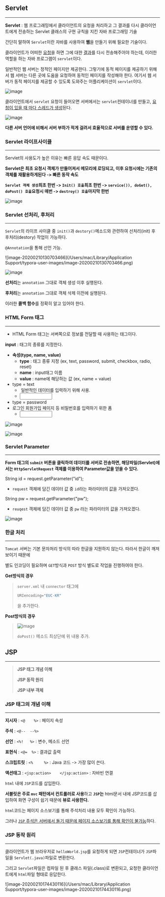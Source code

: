 ## Servlet

---

**Servlet** : 웹 프로그래밍에서 클라이언트의 요청을 처리하고 그 결과를 다시 클라이언트에게 전송하는 Servlet 클래스의 구현 규칙을 지킨 자바 프로그래밍 기술

간단히 말하여 `Servlet`이란 자바를 사용하여 **웹**을 만들기 위해 필요한 기술이다. 

클라이언트가 어떠한 <u>요청</u>을 하면 그에 대한 <u>결과</u>를 다시 전송해주어야 하는데, 이러한 역할을 하는 자바 프로그램이 `servlet`이다.

일반적인 웹 서버는 정적인 페이지만 제공한다. 그렇기에 동적 페이지를 제공하기 위해서 웹 서버는 다른 곳에 도움을 요청하여 동적인 페이지를 작성해야 한다. 여기서 웹 서버가 동적 페이지를 제공할 수 있도록 도와주는 어플리케이션이 `servlet`이다.

![image](https://user-images.githubusercontent.com/33051018/74113169-e2a0bb80-4be5-11ea-8307-40c644c9bee0.png)

클라이언트에서 `servlet` 요청이 들어오면 서버에서는 `servlet`컨테이너를 만들고, <u>요청이 있을 때 마다 스레드가 생성</u>된다.

![image](https://user-images.githubusercontent.com/33051018/74116352-8abe8080-4bf6-11ea-8092-5eff968987a4.png)

**다른 서버 언어에 비해서 서버 부하가 적게 걸려서 효율적으로 서버를 운영할 수 있다.**



### Servlet 라이프사이클

---

Servlet의 사용도가 높은 이유는 빠른 응답 속도 때문이다.

**Servlet은 최초 요청시 객체가 만들어져서 메모리에 로딩되고, 이후 요청시에는 기존의 객체를 재활용하게된다 -> 빠른 동작 속도**

**`Servlet 객체 생성`최초 한번 -> `Init() 호출`최초 한번 -> `service()), doGet(), doPost() 호출`요청시 매번 -> `destroy() 호출`마지막 한번** 

![image](https://user-images.githubusercontent.com/33051018/74116719-2b617000-4bf8-11ea-88ca-fcc43ed75c8e.png)



### Servlet 선처리, 후처리

---

`Servlet`의 라이프 사이클 중 `init()`과 `destory()`메소드와 관련하여 선처리(init) 후 후처리(destory) 작업이 가능하다.

`@Annotation`을 통해 선언 가능.

![image-20200210130703466](/Users/mac/Library/Application Support/typora-user-images/image-20200210130703466.png)

 ![image](https://user-images.githubusercontent.com/33051018/74120570-2a840a80-4c07-11ea-9628-64d1174e4156.png)

**선처리**는 `annotation` 그대로 객체 생성 이후 실행된다.

**후처리**는 `annotation` 그대로 객체 삭제 이전에 실행된다.

이러한 **콜백 함수**를 정확히 알고 있어야 한다.





### HTML Form 태그

---

- HTML Form 태그는 서버쪽으로 정보를 전달할 때 사용하는 태그이다.



**input** : 태그의 종류를 지정한다.

- **속성(type, name, value)**
  - **type** : 태그 종류 지정 (ex, text, password, submit, checkbox, radio, reset)
  - **name** : input태그 이름
  - **value** : name에 해당하는 값 (ex, name = value) 
- type = text
  - ​	일반적인 데이터를 입력하기 위해 사용.
  - <input type="text" name="name" size="10">
- type = password
- 로그인 회원가입 페이지 등 비밀번호를 입력하기 위한 폼
  - <input type="password" name="name" size="10">

![image](https://user-images.githubusercontent.com/33051018/74121188-ddedfe80-4c09-11ea-8da5-b18f95c40acf.png)

![image](https://user-images.githubusercontent.com/33051018/74121299-653b7200-4c0a-11ea-8c31-693f23acd19c.png)



### Servlet Parameter

---

**Form 태그의 `submit` 버튼을 클릭하여 데이터를 서버로 전송하면, 해당파일(Servlet)에서는 `HttpServletRequest` 객체를 이용하여 Parameter값을 얻을 수 있다.**

String id = request.getParameter("id");

- `request` 객체에 담긴 데이터 값 중 `id`라는 파라미터의 값을 가져오겠다.

String pw = request.getParameter("pw");

- `reuqest` 객체에 담긴 데이터 값 중 `pw` 라는 파라미터의 값을 가져오겠다.

![image](https://user-images.githubusercontent.com/33051018/74121771-3e7e3b00-4c0c-11ea-951b-35347b32f1e0.png)



### 한글 처리

---

`Tomcat` 서버는 기본 문자처리 방식의 따라 한글을 지원하지 않는다. 따라서 한글이 깨져보이기 때문에

별도 인코딩이 필요하며 `GET`방식과 `POST` 방식 별도로 작업을 진행하여야 한다.

**Get방식의 경우**

>`server.xml` 내 `connector` 태그에 
>
>```java
>URIencoding="EUC-KR"
>```
>
>을 추가한다.



**Post방식의 경우**

>![image](https://user-images.githubusercontent.com/33051018/74131272-53b49300-4c27-11ea-9bd9-a79704a5a977.png)
>
>`doPost()` 메소드 최상단에 위 내용 추가.





## JSP

---

>**JSP 태그 개념 이해**
>
>**JSP 동작 원리**
>
>**JSP 내부 객체**



### JSP 태그의 개념 이해

---

**지시자** : `<@    %>` : 페이지 속성

**주석** : `<@--	--%>`

**선언** : `<%!	%>`	: 변수, 메소드 선언

**표현식** : `<@=	%>` : 결과값 출력

**스크립트릿** : `<% 	%>` : Java 코드			-> 가장 많이 쓴다.

**액션태그** : `<jsp:action> 	</jsp:action>`	: 자바빈 연결

`html` 내에 `JSP`코드를 삽입한다.

**서블릿은 주로 `mvc` 패턴에서 컨트롤러로 사용**하고 **`JSP`는** html문서 내에 JSP코드를 삽입하여 화면 구성이 쉽기 때문에 **뷰로 사용한다.**

`html`코드는 페이지 소스보기를 통해 주석처리 내용 모두 확인이 가능하다.

그러나 <u>`JSP` 주석은 서버에서 돌기 때문에 페이지 소스보기를 통해 확인이 불가능</u>하다.



### JSP 동작 원리

---

클라이언트가 웹 브라우저로 `helloWorld.jsp`를 요청하게 되면 `JSP`컨테이너가 `JSP`파일을 `Servlet(.java)`파일로 변환한다.

그리고 `Servlet`파일은 컴파일 된 후 클래스 파일(.class)로 변환되고, 요청한 클라이언트에게 `html`파일 형태로 응답한다.

![image-20200210174430116](/Users/mac/Library/Application Support/typora-user-images/image-20200210174430116.png)
